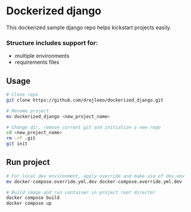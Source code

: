 # Dockerized django
This dockerized sample django repo helps kickstart projects easily.

### Structure includes support for:
 * multiple environments
 * requirements files

## Usage
```bash
# Clone repo
git clone https://github.com/drejleeo/dockerized_django.git

# Rename project
mv dockerized_django <new_project_name>

# Change dir, remove current git and initialize a new repo
cd <new_project_name>
rm -rf .git
git init 
```

## Run project
```bash
# For local dev environment, apply override and make use of dev.env
mv docker-compose.override.yml.dev docker-compose.override.yml.dev

# Build image and run container in project root director
docker compose build
docker compose up
```
